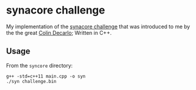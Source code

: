 # synacore challenge

My implementation of the [synacore challenge](https://challenge.synacor.com/) that was introduced to me by the the great [Colin Decarlo](https://github.com/colindecarlo);
Written in C++.

## Usage

From the `syncore` directory:

```
g++ -std=c++11 main.cpp -o syn
./syn challenge.bin
```
